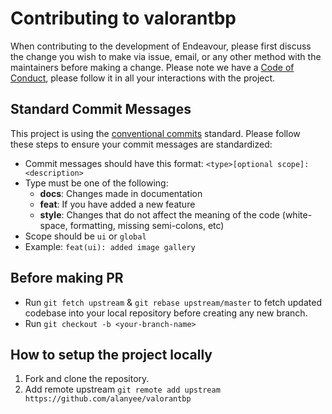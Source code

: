 # Contributing to valorantbp
    
When contributing to the development of Endeavour, please first discuss the change you wish to make via issue, email, or any other method with the maintainers before making a change.
Please note we have a [Code of Conduct](), please follow it in all your interactions with the project.
## Standard Commit Messages

This project is using the [conventional commits](https://www.conventionalcommits.org/en/v1.0.0-beta.2/) standard. Please follow these steps to ensure your commit messages are standardized:

  - Commit messages should have this format: `<type>[optional scope]: <description>`
  - Type must be one of the following:
    * **docs**: Changes made in documentation
    * **feat**: If you have added a new feature
    * **style**: Changes that do not affect the meaning of the code (white-space, formatting, missing semi-colons, etc)
  - Scope should be `ui` or `global`
  - Example: `feat(ui): added image gallery`

## Before making PR
  - Run `git fetch upstream` & `git rebase upstream/master` to fetch updated codebase into your local repository before creating any new branch.
  - Run `git checkout -b <your-branch-name>`
  
## How to setup the project locally

1. Fork and clone the repository.
2. Add remote upstream `git remote add upstream https://github.com/alanyee/valorantbp`